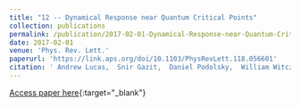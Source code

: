 ```yaml
---
title: "12 -- Dynamical Response near Quantum Critical Points"
collection: publications
permalink: /publication/2017-02-01-Dynamical-Response-near-Quantum-Critical-Points
date: 2017-02-01
venue: 'Phys. Rev. Lett.'
paperurl: 'https://link.aps.org/doi/10.1103/PhysRevLett.118.056601'
citation: ' Andrew Lucas,  Snir Gazit,  Daniel Podolsky,  William Witczak-Krempa, &quot;Dynamical Response near Quantum Critical Points.&quot; Phys. Rev. Lett., 2017.'
---
```

[Access paper here](https://link.aps.org/doi/10.1103/PhysRevLett.118.056601){:target="_blank"}
